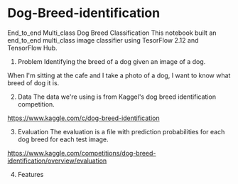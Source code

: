# Dog-Breed-identification
End_to_end Multi_class Dog Breed Classification
This notebook built an end_to_end multi_class image classifier using TesorFlow 2.12 and TensorFlow Hub.

1. Problem
Identifying the breed of a dog given an image of a dog.

When I'm sitting at the cafe and I take a photo of a dog, I want to know what breed of dog it is.

2. Data
The data we're using is from Kaggel's dog breed identification competition.

https://www.kaggle.com/c/dog-breed-identification

3. Evaluation
The evaluation is a file with prediction probabilities for each dog breed for each test image.

https://www.kaggle.com/competitions/dog-breed-identification/overview/evaluation

4. Features
